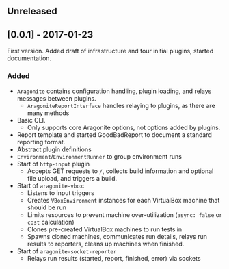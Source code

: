 ## Unreleased

## [0.0.1] - 2017-01-23

First version.  Added draft of infrastructure and four initial plugins, started documentation.

### Added

- `Aragonite` contains configuration handling, plugin loading, and relays messages between plugins.
  - `AragoniteReportInterface` handles relaying to plugins, as there are many methods
- Basic CLI.
  - Only supports core Aragonite options, not options added by plugins.
- Report template and started GoodBadReport to document a standard reporting format.
- Abstract plugin definitions
- `Environment`/`EnvironmentRunner` to group environment runs
- Start of `http-input` plugin
  - Accepts GET requests to `/`, collects build information and optional file upload, and triggers a build.
- Start of `aragonite-vbox`:
  - Listens to input triggers
  - Creates `VBoxEnvironment` instances for each VirtualBox machine that should be run
  - Limits resources to prevent machine over-utilization (`async: false` or `cost` calculation)
  - Clones pre-created VirtualBox machines to run tests in
  - Spawns cloned machines, communicates run details, relays run results to reporters, cleans up machines when finished.
- Start of `aragonite-socket-reporter`
  - Relays run results (started, report, finished, error) via sockets
